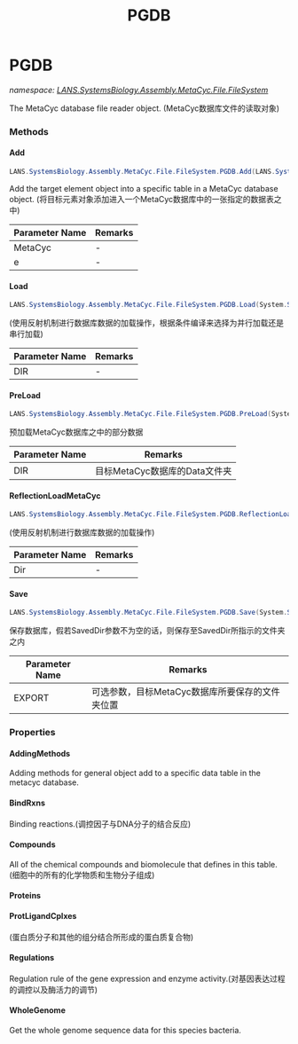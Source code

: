 ﻿---
title: PGDB
---

# PGDB
_namespace: [LANS.SystemsBiology.Assembly.MetaCyc.File.FileSystem](N-LANS.SystemsBiology.Assembly.MetaCyc.File.FileSystem.html)_

The MetaCyc database file reader object.
 (MetaCyc数据库文件的读取对象)

### Methods

#### Add
```csharp
LANS.SystemsBiology.Assembly.MetaCyc.File.FileSystem.PGDB.Add(LANS.SystemsBiology.Assembly.MetaCyc.File.FileSystem.PGDB,LANS.SystemsBiology.Assembly.MetaCyc.File.DataFiles.Slots.Object)
```
Add the target element object into a specific table in a MetaCyc database object.
 (将目标元素对象添加进入一个MetaCyc数据库中的一张指定的数据表之中)

|Parameter Name|Remarks|
|--------------|-------|
|MetaCyc|-|
|e|-|


#### Load
```csharp
LANS.SystemsBiology.Assembly.MetaCyc.File.FileSystem.PGDB.Load(System.String)
```
(使用反射机制进行数据库数据的加载操作，根据条件编译来选择为并行加载还是串行加载)

|Parameter Name|Remarks|
|--------------|-------|
|DIR|-|


#### PreLoad
```csharp
LANS.SystemsBiology.Assembly.MetaCyc.File.FileSystem.PGDB.PreLoad(System.String,System.Boolean)
```
预加载MetaCyc数据库之中的部分数据

|Parameter Name|Remarks|
|--------------|-------|
|DIR|目标MetaCyc数据库的Data文件夹|


#### ReflectionLoadMetaCyc
```csharp
LANS.SystemsBiology.Assembly.MetaCyc.File.FileSystem.PGDB.ReflectionLoadMetaCyc(System.String)
```
(使用反射机制进行数据库数据的加载操作)

|Parameter Name|Remarks|
|--------------|-------|
|Dir|-|


#### Save
```csharp
LANS.SystemsBiology.Assembly.MetaCyc.File.FileSystem.PGDB.Save(System.String)
```
保存数据库，假若SavedDir参数不为空的话，则保存至SavedDir所指示的文件夹之内

|Parameter Name|Remarks|
|--------------|-------|
|EXPORT|可选参数，目标MetaCyc数据库所要保存的文件夹位置|




### Properties

#### AddingMethods
Adding methods for general object add to a specific data table in the metacyc database.
#### BindRxns
Binding reactions.(调控因子与DNA分子的结合反应)
#### Compounds
All of the chemical compounds and biomolecule that defines in this table.
 (细胞中的所有的化学物质和生物分子组成)
#### Proteins

#### ProtLigandCplxes
(蛋白质分子和其他的组分结合所形成的蛋白质复合物)
#### Regulations
Regulation rule of the gene expression and enzyme activity.(对基因表达过程的调控以及酶活力的调节)
#### WholeGenome
Get the whole genome sequence data for this species bacteria.

